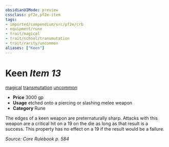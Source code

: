 ```yaml
---
obsidianUIMode: preview
cssclass: pf2e,pf2e-item
tags:
- imported/compendium/src/pf2e/crb
- equipment/rune
- trait/magical
- trait/school/transmutation
- trait/rarity/uncommon
aliases: ["Keen"]
---
```

# Keen *Item 13*  
[magical](magical.md)  [transmutation](transmutation.md)  [uncommon](uncommon.md)  

- **Price** 3000 gp
- **Usage** etched onto a piercing or slashing melee weapon
- **Category** Rune

The edges of a keen weapon are preternaturally sharp. Attacks with this weapon are a critical hit on a 19 on the die as long as that result is a success. This property has no effect on a 19 if the result would be a failure.

*Source: Core Rulebook p. 584*